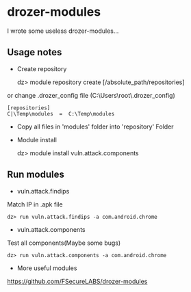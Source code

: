 # drozer-modules

I wrote some useless drozer-modules...

## Usage notes

* Create repository

    dz> module repository create [/absolute_path/repositories]

or change .drozer_config file  (C:\Users\root\\.drozer_config)

    [repositories]  
    C|\Temp\modules  =  C:\Temp\modules

* Copy all files in 'modules' folder into 'repository' Folder

* Module install

    dz> module install vuln.attack.components

## Run modules

* vuln.attack.findips

Match IP in .apk file

    dz> run vuln.attack.findips -a com.android.chrome

* vuln.attack.components

Test all components(Maybe some bugs)

    dz> run vuln.attack.components -a com.android.chrome

* More useful modules

https://github.com/FSecureLABS/drozer-modules
